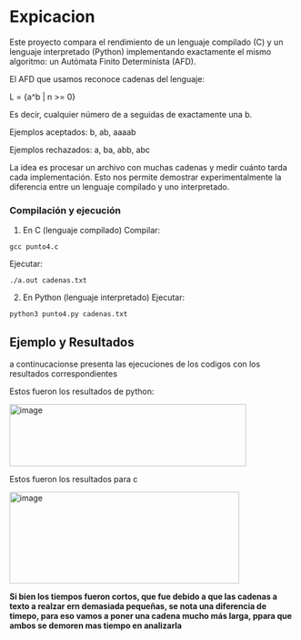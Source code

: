 # Expicacion

Este proyecto compara el rendimiento de un lenguaje compilado (C) y un lenguaje interpretado (Python) implementando exactamente el mismo algoritmo: un Autómata Finito Determinista (AFD).

El AFD que usamos reconoce cadenas del lenguaje:

L = {a^b | n >= 0}

Es decir, cualquier número de a seguidas de exactamente una b.

Ejemplos aceptados: b, ab, aaaab

Ejemplos rechazados: a, ba, abb, abc

La idea es procesar un archivo con muchas cadenas y medir cuánto tarda cada implementación. Esto nos permite demostrar experimentalmente la diferencia entre un lenguaje compilado y uno interpretado.

### Compilación y ejecución

1. En C (lenguaje compilado)
Compilar:
```
gcc punto4.c 
```
Ejecutar:

```
./a.out cadenas.txt
```

2. En Python (lenguaje interpretado)
Ejecutar:
```
python3 punto4.py cadenas.txt
```

## Ejemplo y Resultados 

a continucacionse presenta las ejecuciones de los codigos con los resultados correspondientes 

Estos fueron los resultados de python:

<img width="416" height="109" alt="image" src="https://github.com/user-attachments/assets/4303491e-38fa-495c-8726-0a106675bd06" />

Estos fueron los resultados para c

<img width="404" height="161" alt="image" src="https://github.com/user-attachments/assets/961e3cab-f2c4-4064-a046-3242a2567cda" />

**Si bien los tiempos fueron cortos, que fue debido a que las cadenas a texto a realzar ern demasiada pequeñas, se nota una diferencia de timepo, para eso vamos a poner una cadena mucho más larga, ppara que ambos se demoren mas tiempo en analizarla**

